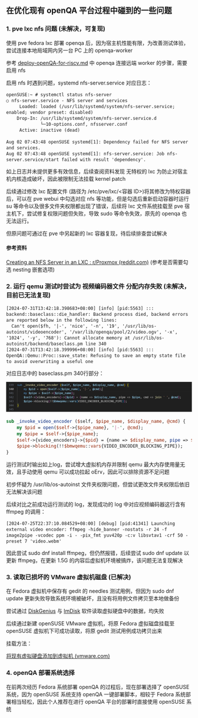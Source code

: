 ## 在优化现有 openQA 平台过程中碰到的一些问题

### 1. pve lxc nfs 问题 (未解决，可复现)

使用 pve fedora lxc 部署 openqa 后，因为宿主机性能有限，为改善测试体验，尝试连接本地局域网内另一台 PC 上的 openqa-worker

参考 [deploy-openQA-for-riscv.md](https://gitee.com/lvxiaoqian/memo/blob/master/deploy-openQA-for-riscv.md) 中 openqa 连接远端 worker 的步骤，需要启用 nfs

启用 nfs 时遇到问题，systemd nfs-server.service 对应日志：

```shell
openSUSE:~ # systemctl status nfs-server
○ nfs-server.service - NFS server and services
     Loaded: loaded (/usr/lib/systemd/system/nfs-server.service; enabled; vendor preset: disabled)
    Drop-In: /usr/lib/systemd/system/nfs-server.service.d
             └─10-options.conf, nfsserver.conf
     Active: inactive (dead)

Aug 02 07:43:48 openSUSE systemd[1]: Dependency failed for NFS server and services.
Aug 02 07:43:48 openSUSE systemd[1]: nfs-server.service: Job nfs-server.service/start failed with result 'dependency'.
```

如上日志并未提供更多有效信息，后续查阅资料发现 无特权的 lxc 为防止对宿主机内核造成破坏，因此被限制无法挂载 kernel patch

后续通过修改 lxc 配置文件 (路径为 /etc/pve/lxc/<容器 ID>)将其修改为特权容器后，可以在 pve webui 中勾选对应 nfs 等功能，但是勾选后重新启动容器时运行 su 等命令以及很多文件夹权限都出现了错误，后续将 lxc 文件系统挂载至 pve 宿主机下，尝试修复权限问题但失败，导致 sudo 等命令失效，原先的 openqa 也无法运行。

但原问题可通过在 pve 中另起新的 lxc 容器复现，待后续排查尝试解决

#### 参考资料

[Creating an NFS Server in an LXC : r/Proxmox (reddit.com)](https://www.reddit.com/r/Proxmox/comments/13zjo9f/creating_an_nfs_server_in_an_lxc/) (参考是否需要勾选 nesting 嵌套选项)

### 2. 运行 qemu 测试时尝试为 视频编码器文件 分配内存失败 (未解决，目前已无法复现)

```log
[2024-07-31T13:42:18.398683+08:00] [info] [pid:5563] ::: backend::baseclass::die_handler: Backend process died, backend errors are reported below in the following lines:
  Can't open($fh, '|-', 'nice', '-n', '19', '/usr/lib/os-autoinst/videoencoder', '/var/lib/openqa/pool/2/video.ogv', '-x', '1024', '-y', '768'): Cannot allocate memory at /usr/lib/os-autoinst/backend/baseclass.pm line 340
[2024-07-31T13:42:18.399996+08:00] [info] [pid:5563] ::: OpenQA::Qemu::Proc::save_state: Refusing to save an empty state file to avoid overwriting a useful one
```

对应日志中的 baseclass.pm 340行部分：

![1722577623793](image/problem/1722577623793.png)

```perl
sub _invoke_video_encoder ($self, $pipe_name, $display_name, @cmd) {
    my $pid = open($self->{$pipe_name}, '|-', @cmd);
    my $pipe = $self->{$pipe_name};
    $self->{video_encoders}->{$pid} = {name => $display_name, pipe => $pipe, cmd => join ' ', @cmd};
    $pipe->blocking(!!$bmwqemu::vars{VIDEO_ENCODER_BLOCKING_PIPE});
}
```

运行测试时输出如上log，尝试增大虚拟机内存并限制 qemu 最大内存使用量无效，且手动使用 qemu 可以成功拉起 oErv，因此可以排除资源不足问题

初步怀疑为 /usr/lib/os-autoinst 文件夹权限问题，但尝试更改文件夹权限后依旧无法解决该问题

后续对比之前成功运行测试的 log，发现成功的 log 中对应视频编码器这行含有 ffmpeg 的调用：

```log
[2024-07-25T22:37:10.084529+08:00] [debug] [pid:41341] Launching external video encoder: ffmpeg -hide_banner -nostats -r 24 -f image2pipe -vcodec ppm -i - -pix_fmt yuv420p -c:v libsvtav1 -crf 50 -preset 7 'video.webm'
```

因此尝试 sudo dnf install ffmpeg，但仍然报错，后续尝试 sudo dnf update 以更新 ffmpeg，在更新 1.5G 的内容后虚拟机环境被搞炸，该问题无法复现解决

### 3. 读取已损坏的 VMware 虚拟机磁盘 (已解决)

在 Fedora 虚拟机中保存有 gedit 的 needles 测试用例，但因为 sudo dnf update 更新失败导致系统环境被破坏，且没有将用例文件拷贝至本地做备份

尝试通过 [DiskGenius](https://www.diskgenius.com/) 与 [ImDisk](https://sourceforge.net/projects/imdisk-toolkit/) 软件读取虚拟硬盘中的数据，均失败

后续通过新建 openSUSE VMware 虚拟机，将原 Fedora 虚拟磁盘挂载至 openSUSE 虚拟机下可成功读取，将原 gedit 测试用例成功拷贝出来

挂载方法：

[将现有虚拟硬盘添加到虚拟机 (vmware.com)](https://docs.vmware.com/cn/VMware-Workstation-Pro/17/com.vmware.ws.using.doc/GUID-430C2B24-6287-4B2C-8F77-224938CE2C9B.html)

### 4. openQA 部署系统选择

在前两次经历 Fedora 系统部署 openQA 的过程后，现在部署选择了 openSUSE 系统，因为 openSUSE 系统支持 openQA 一键部署脚本，相较于 Fedora 系统部署相当轻松，因此个人推荐在进行 openQA 平台的部署时直接使用 openSUSE 系统